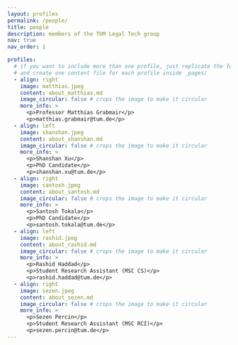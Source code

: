 ```yaml
---
layout: profiles
permalink: /people/
title: people
description: members of the TUM Legal Tech group
nav: true
nav_order: 1

profiles:
  # if you want to include more than one profile, just replicate the following block
  # and create one content file for each profile inside _pages/
  - align: right
    image: matthias.jpeg
    content: about_matthias.md
    image_circular: false # crops the image to make it circular
    more_info: >
      <p>Professor Matthias Grabmair</p>
      <p>matthias.grabmair@tum.de</p>
  - align: left
    image: shanshan.jpeg
    content: about_shanshan.md
    image_circular: false # crops the image to make it circular
    more_info: >
      <p>Shanshan Xu</p>
      <p>PhD Candidate</p>
      <p>shanshan.xu@tum.de</p>
  - align: right
    image: santosh.jpeg
    content: about_santosh.md
    image_circular: false # crops the image to make it circular
    more_info: >
      <p>Santosh Tokala</p>
      <p>PhD Candidate</p>
      <p>santosh.tokala@tum.de</p>
  - align: left
    image: rashid.jpeg
    content: about_rashid.md
    image_circular: false # crops the image to make it circular
    more_info: >
      <p>Rashid Haddad</p>
      <p>Student Research Assistant (MSC CS)</p>
      <p>rashid.haddad@tum.de</p>
  - align: right
    image: sezen.jpeg
    content: about_sezen.md
    image_circular: false # crops the image to make it circular
    more_info: >
      <p>Sezen Percin</p>
      <p>Student Research Assistant (MSC RCI)</p>
      <p>sezen.percin@tum.de</p>
---
```

